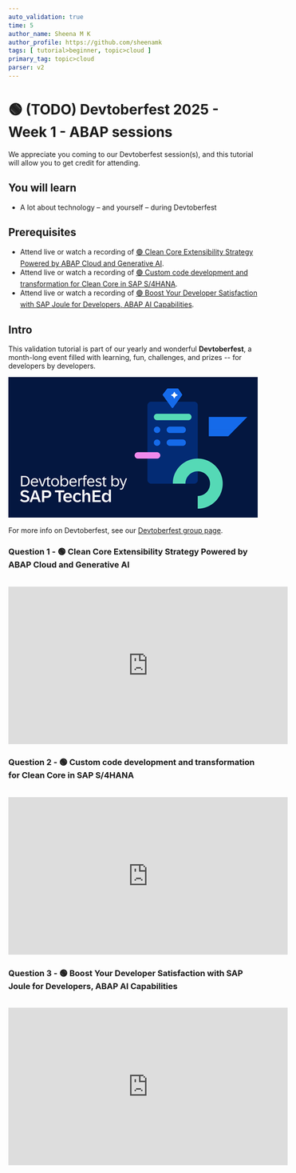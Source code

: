 ```yaml
---
auto_validation: true
time: 5
author_name: Sheena M K
author_profile: https://github.com/sheenamk
tags: [ tutorial>beginner, topic>cloud ]
primary_tag: topic>cloud
parser: v2
---
```

  
# 🟢 (TODO) Devtoberfest 2025 - Week 1 - ABAP sessions

<!-- description --> We appreciate you coming to our Devtoberfest session(s), and this tutorial will allow you to get credit for attending.

## You will learn

- A lot about technology – and yourself – during Devtoberfest

## Prerequisites

- Attend live or watch a recording of [🟢 Clean Core Extensibility Strategy Powered by ABAP Cloud and Generative AI](https://www.youtube.com/watch?v=Zmo7YU9BUlc).
- Attend live or watch a recording of [🟢 Custom code development and transformation for Clean Core in SAP S/4HANA](https://youtube.com/watch?v=PuAcfsRhdDk).
- Attend live or watch a recording of [🟢 Boost Your Developer Satisfaction with SAP Joule for Developers, ABAP AI Capabilities](https://youtube.com/watch?v=PuAcfsRhdDk).

## Intro

This validation tutorial is part of our yearly and wonderful **Devtoberfest**, a month-long event filled with learning, fun, challenges, and prizes -- for developers by developers.

![Devtoberfest](devtoberfestBanner2.png) 

For more info on Devtoberfest, see our [Devtoberfest group page](https://community.sap.com/t5/devtoberfest/gh-p/Devtoberfest).

### Question 1 - 🟢 Clean Core Extensibility Strategy Powered by ABAP Cloud and Generative AI

<div>&nbsp;</div><iframe width="560" height="315" src="https://www.youtube.com/embed/Zmo7YU9BUlc" frameborder="0" allowfullscreen></iframe>

### Question 2 - 🟢 Custom code development and transformation for Clean Core in SAP S/4HANA

<div>&nbsp;</div><iframe width="560" height="315" src="https://www.youtube.com/embed/PuAcfsRhdDk" frameborder="0" allowfullscreen></iframe>

### Question 3 - 🟢 Boost Your Developer Satisfaction with SAP Joule for Developers, ABAP AI Capabilities

<div>&nbsp;</div><iframe width="560" height="315" src="https://www.youtube.com/embed/PuAcfsRhdDk" frameborder="0" allowfullscreen></iframe>
